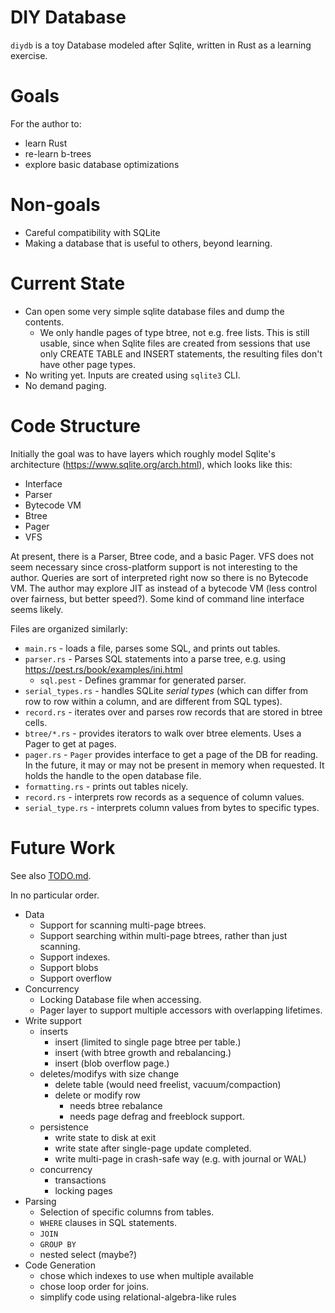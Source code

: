 # DIY Database
`diydb` is a toy Database modeled after Sqlite, written in Rust as a learning exercise.

# Goals
For the author to:
- learn Rust
- re-learn b-trees
- explore basic database optimizations

# Non-goals
- Careful compatibility with SQLite
- Making a database that is useful to others, beyond learning.

# Current State

- Can open some very simple sqlite database files and dump the contents.
  - We only handle pages of type btree, not e.g. free lists.  This is still usable, since when Sqlite files are created from sessions that use only CREATE TABLE and INSERT statements, the resulting files don't have other page types.
- No writing yet.  Inputs are created using `sqlite3` CLI.
- No demand paging.

# Code Structure

Initially the goal was to have layers which roughly model Sqlite's architecture (https://www.sqlite.org/arch.html), which looks like this:

* Interface   
* Parser      
* Bytecode VM 
* Btree       
* Pager       
* VFS         

At present, there is a Parser, Btree code, and a basic Pager.  VFS does not seem necessary since cross-platform support is not interesting to the author. Queries are sort of interpreted right now so there is no Bytecode VM.  The author may explore JIT as
instead of a bytecode VM (less control over fairness, but better speed?).  Some kind of command line interface seems likely.

Files are organized similarly:
* `main.rs` - loads a file, parses some SQL, and prints out tables.
* `parser.rs` - Parses SQL statements into a parse tree, e.g. using https://pest.rs/book/examples/ini.html
  * `sql.pest` - Defines grammar for generated parser.
* `serial_types.rs` - handles SQLite *serial types* (which can differ from row to row within a column, and are different from SQL types).
* `record.rs` - iterates over and parses row records that are stored in btree cells.
* `btree/*.rs` - provides iterators to walk over btree elements.  Uses a Pager to get at pages.
* `pager.rs` - `Pager` provides interface to get a page of the DB for reading.  In the future, it may or may not be present in memory  when requested.  It holds the handle to the open database file.  
* `formatting.rs` - prints out tables nicely.
* `record.rs` - interprets row records as a sequence of column values.
* `serial_type.rs` - interprets column values from bytes to specific types.

# Future Work
See also [TODO.md](./TODO.md).

In no particular order.
- Data
  - Support for scanning multi-page btrees.
  - Support searching within multi-page btrees, rather than just scanning.
  - Support indexes.
  - Support blobs 
  - Support overflow
- Concurrency
  - Locking Database file when accessing.
  - Pager layer to support multiple accessors with overlapping lifetimes.
- Write support
  - inserts
    - insert (limited to single page btree per table.)
    - insert (with btree growth and rebalancing.)
    - insert (blob overflow page.)
  - deletes/modifys with size change
    - delete table (would need freelist, vacuum/compaction)
    - delete or modify row
      - needs btree rebalance 
      - needs page defrag and freeblock support.
  - persistence
    - write state to disk at exit
    - write state after single-page update completed.
    - write multi-page in crash-safe way (e.g. with journal or WAL) 
  - concurrency
    - transactions
    - locking pages
- Parsing
  - Selection of specific columns from tables.
  - `WHERE` clauses in SQL statements.
  - `JOIN`
  - `GROUP BY`
  - nested select (maybe?)
- Code Generation
  - chose which indexes to use when multiple available
  - chose loop order for joins.
  - simplify code using relational-algebra-like rules
